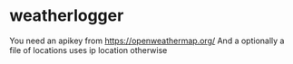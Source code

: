 # weatherlogger

You need an apikey from https://openweathermap.org/
And a optionally a file of locations uses ip location otherwise
